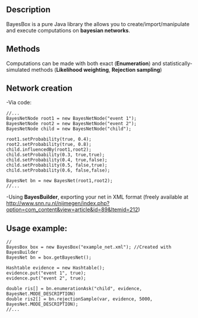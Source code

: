 Description
-
BayesBox is a pure Java library the allows you to create/import/manipulate and execute computations on **bayesian networks**.

Methods
--
Computations can be made with both exact (**Enumeration**) and statistically-simulated methods (**Likelihood weighting**, **Rejection sampling**)

Network creation
--
-Via code:
<pre><code>//...
BayesNetNode root1 = new BayesNetNode("event 1");
BayesNetNode root2 = new BayesNetNode("event 2");
BayesNetNode child = new BayesNetNode("child");

root1.setProbability(true, 0.4);
root2.setProbability(true, 0.8);
child.influencedBy(root1,root2);
child.setProbability(0.3, true,true);
child.setProbability(0.4, true,false);
child.setProbability(0.5, false,true);
child.setProbability(0.6, false,false);

BayesNet bn = new BayesNet(root1,root2);
//...
</code></pre>
-Using **BayesBuilder**, exporting your net in XML format 
(freely available at http://www.snn.ru.nl/nijmegen/index.php?option=com_content&view=article&id=89&Itemid=212) 

Usage example:
--
<pre><code>//
BayesBox box = new BayesBox("example_net.xml"); //Created with BayesBuilder
BayesNet bn = box.getBayesNet();

Hashtable evidence = new Hashtable();
evidence.put("event 1", true);
evidence.put("event 2", true);

double ris[] = bn.enumerationAsk("child", evidence, BayesNet.MODE_DESCRIPTION)
double ris2[] = bn.rejectionSample(var, evidence, 5000, BayesNet.MODE_DESCRIPTION);
//...

</code></pre>

